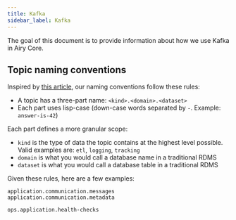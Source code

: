```yaml
---
title: Kafka
sidebar_label: Kafka
---
```


The goal of this document is to provide information about how we use Kafka in
Airy Core.

## Topic naming conventions

Inspired by [this
article](https://riccomini.name/how-paint-bike-shed-kafka-topic-naming-conventions),
our naming conventions follow these rules:

- A topic has a three-part name: `<kind>.<domain>.<dataset>`
- Each part uses lisp-case (down-case words separated by `-`. Example:
  `answer-is-42`)

Each part defines a more granular scope:

- `kind` is the type of data the topic contains at the highest level possible.
  Valid examples are: `etl`, `logging`, `tracking`
- `domain` is what you would call a database name in a traditional
  RDMS
- `dataset` is what you would call a database table in a traditional RDMS

Given these rules, here are a few examples:

```
application.communication.messages
application.communication.metadata

ops.application.health-checks
```
